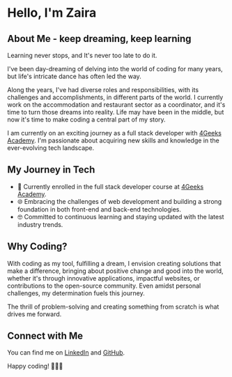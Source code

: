 # Hello, I'm Zaira

## About Me - keep dreaming, keep learning

Learning never stops, and It's never too late to do it. 

I've been day-dreaming of delving into the world of coding for many years, but life's intricate dance has often led the way. 

Along the years, I've had diverse roles and responsibilities, with its challenges and accomplishments, in different parts of the world. I currently work on the accommodation and restaurant sector as a coordinator, and it's time to turn those dreams into reality. Life may have been in the middle, but now it's time to make coding a central part of my story.

I am currently on an exciting journey as a full stack developer with [4Geeks Academy](https://www.4geeksacademy.co/). I'm passionate about acquiring new skills and knowledge in the ever-evolving tech landscape.

## My Journey in Tech

- 🚀 Currently enrolled in the full stack developer course at [4Geeks Academy](https://www.4geeksacademy.co/).
- 🌐 Embracing the challenges of web development and building a strong foundation in both front-end and back-end technologies.
- 🤓 Committed to continuous learning and staying updated with the latest industry trends.

## Why Coding?

With coding as my tool, fulfilling a dream, I envision creating solutions that make a difference, bringing about positive change and good into the world, whether it's through innovative applications, impactful websites, or contributions to the open-source community.  Even amidst personal challenges, my determination fuels this journey.

The thrill of problem-solving and creating something from scratch is what drives me forward.

## Connect with Me

You can find me on [LinkedIn](www.linkedin.com/in/zairagomezgil) and [GitHub](https://github.com/gilzaira).

Happy coding! 👩‍💻🚀
